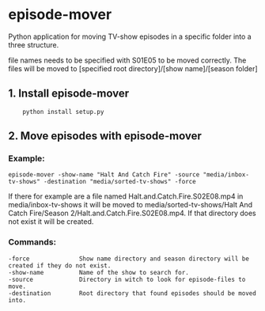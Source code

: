 # episode-mover

Python application for moving TV-show episodes in a specific folder into a three structure.

file names needs to be specified with S01E05 to be moved correctly. The files will be moved to [specified root directory]/[show name]/[season folder]

## 1. Install episode-mover
        python install setup.py

## 2. Move episodes with episode-mover
### Example:
    episode-mover -show-name "Halt And Catch Fire" -source "media/inbox-tv-shows" -destination "media/sorted-tv-shows" -force
If there for example are a file named Halt.and.Catch.Fire.S02E08.mp4 in media/inbox-tv-shows it will be moved to media/sorted-tv-shows/Halt And Catch Fire/Season 2/Halt.and.Catch.Fire.S02E08.mp4. If that directory does not exist it will be created.

### Commands:
    -force              Show name directory and season directory will be created if they do not exist.
    -show-name          Name of the show to search for.
    -source             Directory in witch to look for episode-files to move.
    -destination        Root directory that found episodes should be moved into.